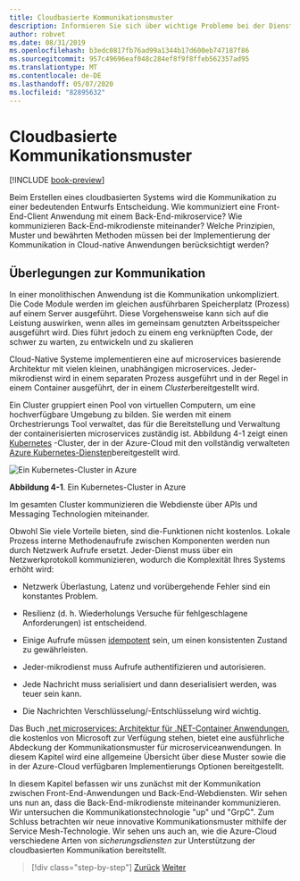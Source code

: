 ```yaml
---
title: Cloudbasierte Kommunikationsmuster
description: Informieren Sie sich über wichtige Probleme bei der Dienst Kommunikation in Cloud-native Anwendungen
author: robvet
ms.date: 08/31/2019
ms.openlocfilehash: b3edc0817fb76ad99a1344b17d600eb747187f86
ms.sourcegitcommit: 957c49696eaf048c284ef8f9f8ffeb562357ad95
ms.translationtype: MT
ms.contentlocale: de-DE
ms.lasthandoff: 05/07/2020
ms.locfileid: "82895632"
---
```

# <a name="cloud-native-communication-patterns"></a>Cloudbasierte Kommunikationsmuster

[!INCLUDE [book-preview](../../../includes/book-preview.md)]

Beim Erstellen eines cloudbasierten Systems wird die Kommunikation zu einer bedeutenden Entwurfs Entscheidung. Wie kommuniziert eine Front-End-Client Anwendung mit einem Back-End-mikroservice? Wie kommunizieren Back-End-mikrodienste miteinander? Welche Prinzipien, Muster und bewährten Methoden müssen bei der Implementierung der Kommunikation in Cloud-native Anwendungen berücksichtigt werden?

## <a name="communication-considerations"></a>Überlegungen zur Kommunikation

In einer monolithischen Anwendung ist die Kommunikation unkompliziert. Die Code Module werden im gleichen ausführbaren Speicherplatz (Prozess) auf einem Server ausgeführt. Diese Vorgehensweise kann sich auf die Leistung auswirken, wenn alles im gemeinsam genutzten Arbeitsspeicher ausgeführt wird. Dies führt jedoch zu einem eng verknüpften Code, der schwer zu warten, zu entwickeln und zu skalieren

Cloud-Native Systeme implementieren eine auf microservices basierende Architektur mit vielen kleinen, unabhängigen microservices. Jeder-mikrodienst wird in einem separaten Prozess ausgeführt und in der Regel in einem Container ausgeführt, der in einem *Cluster*bereitgestellt wird.

Ein Cluster gruppiert einen Pool von virtuellen Computern, um eine hochverfügbare Umgebung zu bilden. Sie werden mit einem Orchestrierungs Tool verwaltet, das für die Bereitstellung und Verwaltung der containerisierten microservices zuständig ist. Abbildung 4-1 zeigt einen [Kubernetes](https://kubernetes.io) -Cluster, der in der Azure-Cloud mit den vollständig verwalteten [Azure Kubernetes-Diensten](https://docs.microsoft.com/azure/aks/intro-kubernetes)bereitgestellt wird.

![Ein Kubernetes-Cluster in Azure](./media/kubernetes-cluster-in-azure.png)

**Abbildung 4-1**. Ein Kubernetes-Cluster in Azure

Im gesamten Cluster kommunizieren die Webdienste über APIs und Messaging Technologien miteinander.

Obwohl Sie viele Vorteile bieten, sind die-Funktionen nicht kostenlos. Lokale Prozess interne Methodenaufrufe zwischen Komponenten werden nun durch Netzwerk Aufrufe ersetzt. Jeder-Dienst muss über ein Netzwerkprotokoll kommunizieren, wodurch die Komplexität Ihres Systems erhöht wird:

- Netzwerk Überlastung, Latenz und vorübergehende Fehler sind ein konstantes Problem.

- Resilienz (d. h. Wiederholungs Versuche für fehlgeschlagene Anforderungen) ist entscheidend.

- Einige Aufrufe müssen [idempotent](https://www.restapitutorial.com/lessons/idempotency.html) sein, um einen konsistenten Zustand zu gewährleisten.

- Jeder-mikrodienst muss Aufrufe authentifizieren und autorisieren.

- Jede Nachricht muss serialisiert und dann deserialisiert werden, was teuer sein kann.

- Die Nachrichten Verschlüsselung/-Entschlüsselung wird wichtig.

Das Buch [.net microservices: Architektur für .NET-Container Anwendungen](https://dotnet.microsoft.com/download/thank-you/microservices-architecture-ebook), die kostenlos von Microsoft zur Verfügung stehen, bietet eine ausführliche Abdeckung der Kommunikationsmuster für microserviceanwendungen. In diesem Kapitel wird eine allgemeine Übersicht über diese Muster sowie die in der Azure-Cloud verfügbaren Implementierungs Optionen bereitgestellt.

In diesem Kapitel befassen wir uns zunächst mit der Kommunikation zwischen Front-End-Anwendungen und Back-End-Webdiensten. Wir sehen uns nun an, dass die Back-End-mikrodienste miteinander kommunizieren. Wir untersuchen die Kommunikationstechnologie "up" und "GrpC". Zum Schluss betrachten wir neue innovative Kommunikationsmuster mithilfe der Service Mesh-Technologie. Wir sehen uns auch an, wie die Azure-Cloud verschiedene Arten von *sicherungsdiensten* zur Unterstützung der cloudbasierten Kommunikation bereitstellt.

>[!div class="step-by-step"]
>[Zurück](other-deployment-options.md)
>[Weiter](front-end-communication.md)
